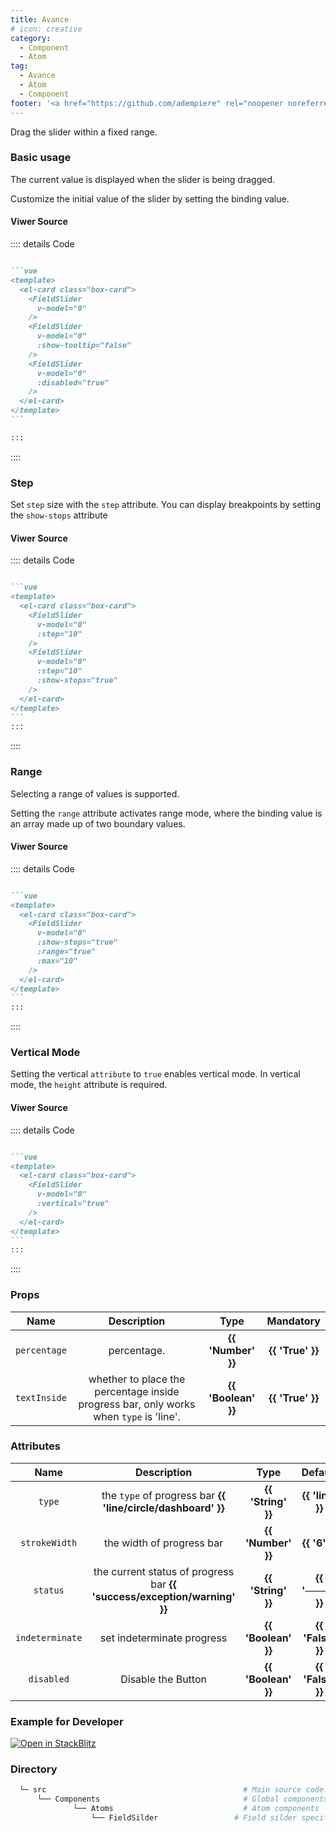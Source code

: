 ```yaml
---
title: Avance
# icon: creative
category:
  - Component
  - Atom
tag:
  - Avance
  - Atom
  - Component
footer: '<a href="https://github.com/adempiere" rel="noopener noreferrer" target="_blank">ADempiere Community</a> | <a href="https://www.adempiere.io/about/site">About Site</a>'
---
```


<span>

Drag the slider within a fixed range.

### **Basic usage**

The current value is displayed when the slider is being dragged.

Customize the initial value of the slider by setting the binding value.

<SliderBasic />

#### **Viwer Source**

:::: details Code

````md

```vue
<template>
  <el-card class="box-card">
    <FieldSlider
      v-model="0"
    />
    <FieldSlider
      v-model="0"
      :show-tooltip="false"
    />
    <FieldSlider
      v-model="0"
      :disabled="true"
    />
  </el-card>
</template>
```

:::
````

::::

### **Step**

Set `step` size with the `step` attribute. You can display breakpoints by setting the `show-stops` attribute

<SliderStep />

#### **Viwer Source**

:::: details Code

````md

```vue
<template>
  <el-card class="box-card">
    <FieldSlider
      v-model="0"
      :step="10"
    />
    <FieldSlider
      v-model="0"
      :step="10"
      :show-stops="true"
    />
  </el-card>
</template>
```
:::
````

::::

### **Range**

Selecting a range of values is supported.

Setting the `range` attribute activates range mode, where the binding value is an array made up of two boundary values.

<SliderRange />

#### **Viwer Source**

:::: details Code

````md

```vue
<template>
  <el-card class="box-card">
    <FieldSlider
      v-model="0"
      :show-stops="true"
      :range="true"
      :max="10"
    />
  </el-card>
</template>
```
:::
````

::::

### **Vertical Mode**

Setting the vertical `attribute` to `true` enables vertical mode. In vertical mode, the `height` attribute is required.

<SliderVertical />

#### **Viwer Source**

:::: details Code

````md

```vue
<template>
  <el-card class="box-card">
    <FieldSlider
      v-model="0"
      :vertical="true"
    />
  </el-card>
</template>
```
:::
````

::::

### **Props**

  |   Name    | Description | Type  | Mandatory |
  | :---------: | :-----------: | :-----------------: | :-----------: |
  |    `percentage`  | percentage.  | <el-tag effect="Light">  **{{ 'Number' }}** </el-tag>  |  <el-tag effect="dark" round > **{{ 'True' }}** </el-tag> |
  |    `textInside`  | whether to place the percentage inside progress bar, only works when `type` is 'line'.  | <el-tag effect="Light">  **{{ 'Boolean' }}** </el-tag>  |  <el-tag effect="dark" round > **{{ 'True' }}** </el-tag> |


### **Attributes**

  |   Name    | Description | Type   | Default |
  | :---------: | :-----------: | :-----------------: | :-----------: |
  | `type`    | the `type` of progress bar <el-tag effect="Light"> **{{ 'line/circle/dashboard' }}** </el-tag> | <el-tag effect="Light">  **{{ 'String' }}** </el-tag> | <el-tag effect="dark" round > **{{ 'line' }}** </el-tag> |
  | `strokeWidth`    | the width of progress bar  | <el-tag effect="Light">  **{{ 'Number' }}** </el-tag> | <el-tag effect="dark" round > **{{ '6' }}** </el-tag> |
  | `status`    | the current status of progress bar <el-tag effect="Light"> **{{ 'success/exception/warning' }}** </el-tag>  | <el-tag effect="Light">  **{{ 'String' }}** </el-tag> | <el-tag effect="dark" round > **{{ '────' }}** </el-tag> |
  | `indeterminate`    | set indeterminate progress  | <el-tag effect="Light">  **{{ 'Boolean' }}** </el-tag> | <el-tag effect="dark" round > **{{ 'False' }}** </el-tag> |
  |  `disabled` | Disable the Button | <el-tag effect="Light">  **{{ 'Boolean' }}** </el-tag> | <el-tag effect="dark" round > **{{ 'False' }}** </el-tag> |
### **Example for Developer**


[![Open in StackBlitz](https://developer.stackblitz.com/img/open_in_stackblitz.svg)](https://stackblitz.com/edit/fields-silder?file=app.vue)


### **Directory**


```bash
  └─ src                                            # Main source code.
      └── Components                                # Global components
              └── Atoms                             # Atom components
                  └── FieldSilder                 # Field silder specific components.
```


</span>

<style>
	:root {
	--content-width: 1300px !important;
	}
</style>
